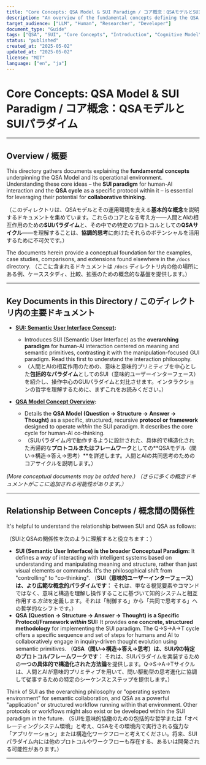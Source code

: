 ```yaml
---
title: "Core Concepts: QSA Model & SUI Paradigm / コア概念：QSAモデルとSUIパラダイム"
description: "An overview of the fundamental concepts defining the QSA Model ecosystem, explaining the SUI paradigm for semantic interaction and the QSA cycle as a specific protocol operating within it. / QSAモデルエコシステムを定義する基本概念の概要。意味的インタラクションのためのSUIパラダイムと、その中で動作する特定のプロトコルとしてのQSAサイクルを説明します。"
target_audience: ["LLM", "Human", "Researcher", "Developer"]
document_type: "Guide"
tags: ["QSA", "SUI", "Core Concepts", "Introduction", "Cognitive Model", "Interaction Paradigm", "Human-AI Collaboration"]
status: "published"
created_at: "2025-05-02"
updated_at: "2025-05-02"
license: "MIT"
language: ["en", "ja"]
---
```


# Core Concepts: QSA Model & SUI Paradigm / コア概念：QSAモデルとSUIパラダイム

---

## Overview / 概要

This directory gathers documents explaining the **fundamental concepts** underpinning the QSA Model and its operational environment. Understanding these core ideas – the **SUI paradigm** for human-AI interaction and the **QSA cycle** as a specific protocol within it – is essential for leveraging their potential for **collaborative thinking**.

（このディレクトリは、QSAモデルとその運用環境を支える**基本的な概念**を説明するドキュメントを集めています。これらのコアとなる考え方――人間とAIの相互作用のための**SUIパラダイム**と、その中での特定のプロトコルとしての**QSAサイクル**――を理解することは、**協調的思考**に向けたそれらのポテンシャルを活用するために不可欠です。）

The documents herein provide a conceptual foundation for the examples, case studies, comparisons, and extensions found elsewhere in the `/docs` directory.
（ここに含まれるドキュメントは `/docs` ディレクトリ内の他の場所にある例、ケーススタディ、比較、拡張のための概念的な基盤を提供します。）

---

## Key Documents in this Directory / このディレクトリ内の主要ドキュメント

-   **[SUI: Semantic User Interface Concept](./sui_concept.md):**
    -   Introduces SUI (Semantic User Interface) as the **overarching paradigm** for human-AI interaction centered on meaning and semantic primitives, contrasting it with the manipulation-focused GUI paradigm. Read this first to understand the interaction philosophy.
    -   （人間とAIの相互作用のための、意味と意味的プリミティブを中心とした**包括的なパラダイム**としてのSUI（意味的ユーザーインターフェース）を紹介し、操作中心のGUIパラダイムと対比させます。インタラクションの哲学を理解するために、まずこれをお読みください。）

-   **[QSA Model Concept Overview](./concept_overview.md):**
    -   Details the **QSA Model (Question → Structure → Answer → Thought)** as a specific, structured, recursive **protocol or framework** designed to operate *within* the SUI paradigm. It describes the core cycle for human-AI co-thinking.
    -   （SUIパラダイム*内*で動作するように設計された、具体的で構造化された再帰的な**プロトコルまたはフレームワーク**としての**QSAモデル（問い→構造→答え→思考）**を詳述します。人間とAIの共同思考のためのコアサイクルを説明します。）

*(More conceptual documents may be added here.)*
*（さらに多くの概念ドキュメントがここに追加される可能性があります。）*

---

## Relationship Between Concepts / 概念間の関係性

It's helpful to understand the relationship between SUI and QSA as follows:

（SUIとQSAの関係性を次のように理解すると役立ちます：）

-   **SUI (Semantic User Interface) is the broader Conceptual Paradigm:** It defines a *way* of interacting with intelligent systems based on understanding and manipulating meaning and structure, rather than just visual elements or commands. It's the philosophical shift from "controlling" to "co-thinking".
    （**SUI（意味的ユーザーインターフェース）は、より広範な概念的パラダイムです：** それは、単なる視覚要素やコマンドではなく、意味と構造を理解し操作することに基づいて知的システムと相互作用する*方法*を定義します。それは「制御する」から「共同で思考する」への哲学的なシフトです。）
-   **QSA (Question → Structure → Answer → Thought) is a Specific Protocol/Framework *within* SUI:** It provides **one concrete, structured methodology** for implementing the SUI paradigm. The Q→S→A→T cycle offers a specific sequence and set of steps for humans and AI to collaboratively engage in inquiry-driven thought evolution using semantic primitives.
    （**QSA（問い→構造→答え→思考）は、SUI*内*の特定のプロトコル/フレームワークです：** それは、SUIパラダイムを実装するための**一つの具体的で構造化された方法論**を提供します。Q→S→A→Tサイクルは、人間とAIが意味的プリミティブを用いて、問い駆動型の思考進化に協調して従事するための特定のシーケンスとステップを提供します。）

Think of SUI as the overarching philosophy or "operating system environment" for semantic collaboration, and QSA as a powerful "application" or structured workflow running within that environment. Other protocols or workflows might also exist or be developed within the SUI paradigm in the future.
（SUIを意味的協働のための包括的な哲学または「オペレーティングシステム環境」と考え、QSAをその環境内で実行される強力な「アプリケーション」または構造化ワークフローと考えてください。将来、SUIパラダイム内には他のプロトコルやワークフローも存在する、あるいは開発される可能性があります。）

---